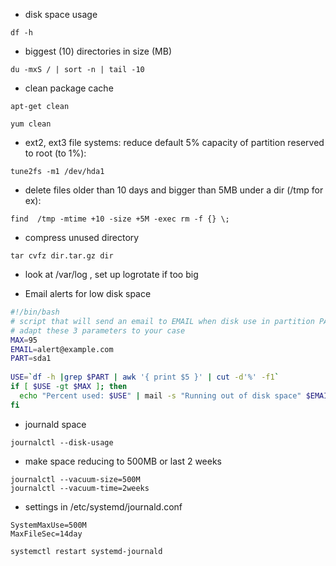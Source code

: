 * disk space usage

```
df -h
```

* biggest (10) directories in size (MB)

```
du -mxS / | sort -n | tail -10
```

* clean package cache

```
apt-get clean
```
```
yum clean
```

* ext2, ext3 file systems: reduce default 5% capacity of partition reserved to root (to 1%):

```
tune2fs -m1 /dev/hda1
```

* delete files older than 10 days and bigger than 5MB under a dir (/tmp for ex):

```
find  /tmp -mtime +10 -size +5M -exec rm -f {} \;
```

* compress unused directory

```
tar cvfz dir.tar.gz dir
```

* look at /var/log , set up logrotate if too big

* Email alerts for low disk space

```bash
#!/bin/bash
# script that will send an email to EMAIL when disk use in partition PART is bigger than %MAX
# adapt these 3 parameters to your case
MAX=95
EMAIL=alert@example.com
PART=sda1
 
USE=`df -h |grep $PART | awk '{ print $5 }' | cut -d'%' -f1`
if [ $USE -gt $MAX ]; then
  echo "Percent used: $USE" | mail -s "Running out of disk space" $EMAIL
fi
```

* journald space

```
journalctl --disk-usage
```

* make space reducing to 500MB or last 2 weeks

```
journalctl --vacuum-size=500M
journalctl --vacuum-time=2weeks
```

* settings in /etc/systemd/journald.conf

```
SystemMaxUse=500M
MaxFileSec=14day

systemctl restart systemd-journald
```